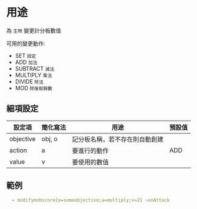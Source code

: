 用途
===========================

為 `生物` 變更計分板數值

可用的變更動作:

-   SET `設定`
-   ADD `加法`
-   SUBTRACT `減法`
-   MULTIPLY `乘法`
-   DIVIDE `除法`
-   MOD `除後取餘數`

細項設定
----------

| 設定項 | 簡化寫法 | 用途 | 預設值 |
|-----------|---------|----------------------------------------------------------------------------------------------------------------------------------|---------|
| objective | obj, o  | 記分板名稱，若不存在則自動創建 | |
| action| a   | 要進行的動作  | ADD |
| value | v   | 要使用的數值   | |

  
範例
----
```yaml
  - modifymobscore{o=someobjective;a=multiply;v=2} ~onAttack
```